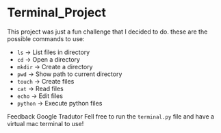 # Terminal_Project

This project was just a fun challenge that I decided to do.
these are the possible commands to use:

- `ls` -> List files in directory
- `cd` -> Open a directory
- `mkdir` -> Create a directory
- `pwd` -> Show path to current directory
- `touch` -> Create files
- `cat` -> Read files
- `echo` -> Edit files
- `python` -> Execute python files

Feedback
Google Tradutor
Fell free to run the `terminal.py` file and have a virtual mac terminal to use!
